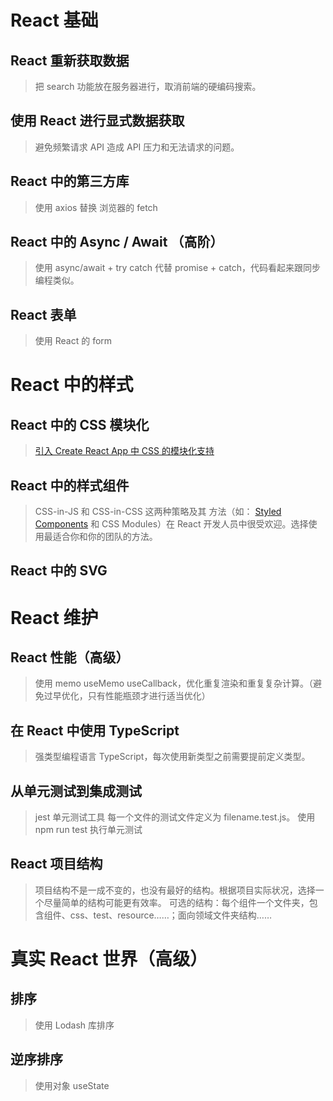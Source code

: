 # React 基础

## React 重新获取数据

> 把 search 功能放在服务器进行，取消前端的硬编码搜索。

## 使用 React 进行显式数据获取

> 避免频繁请求 API 造成 API 压力和无法请求的问题。

## React 中的第三方库

> 使用 axios 替换 浏览器的 fetch

## React 中的 Async / Await （高阶）

> 使用 async/await + try catch 代替 promise + catch，代码看起来跟同步编程类似。

## React 表单

> 使用 React 的 form

# React 中的样式

## React 中的 CSS 模块化

> [引入 Create React App 中 CSS 的模块化支持](https://create-react-app.dev/docs/adding-a-css-modules-stylesheet/)

## React 中的样式组件

> CSS-in-JS 和 CSS-in-CSS 这两种策略及其 方法（如： [Styled Components](https://styled-components.com/) 和 CSS Modules）在 React 开发人员中很受欢迎。选择使用最适合你和你的团队的方法。

## React 中的 SVG

# React 维护

## React 性能（高级）

> 使用 memo useMemo useCallback，优化重复渲染和重复复杂计算。（避免过早优化，只有性能瓶颈才进行适当优化）

## 在 React 中使用 TypeScript

> 强类型编程语言 TypeScript，每次使用新类型之前需要提前定义类型。

## 从单元测试到集成测试

> jest 单元测试工具
> 每一个文件的测试文件定义为 filename.test.js。
> 使用 npm run test 执行单元测试

## React 项目结构

> 项目结构不是一成不变的，也没有最好的结构。根据项目实际状况，选择一个尽量简单的结构可能更有效率。
> 可选的结构：每个组件一个文件夹，包含组件、css、test、resource……；面向领域文件夹结构……

# 真实 React 世界（高级）

## 排序

> 使用 Lodash 库排序

## 逆序排序

> 使用对象 useState
